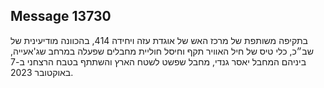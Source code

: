 ## Message 13730

בתקיפה משותפת של מרכז האש של אוגדת עזה ויחידה 414, בהכוונה מודיעינית של שב״כ, כלי טיס של חיל האוויר תקף וחיסל חוליית מחבלים שפעלה במרחב שג'אעייה, ביניהם המחבל יאסר גנדי, מחבל שפשט לשטח הארץ והשתתף בטבח הרצחני ב-7 באוקטובר 2023.

